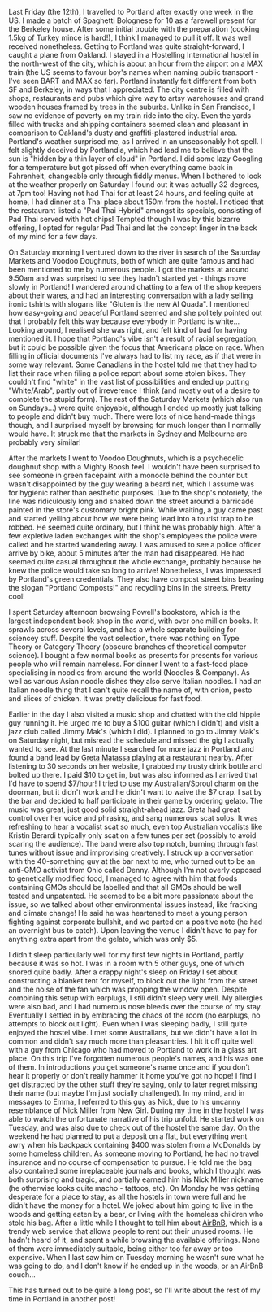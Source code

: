 Last Friday (the 12th), I travelled to Portland after exactly one week in the US. I made a batch of Spaghetti Bolognese for 10 as a farewell present for the Berkeley house. After some initial trouble with the preparation (cooking 1.5kg of Turkey mince is hard!), I think I managed to pull it off. It was well received nonetheless. Getting to Portland was quite straight-forward, I caught a plane from Oakland. I stayed in a Hostelling International hostel in the north-west of the city, which is about an hour from the airport on a MAX train (the US seems to favour boy's names when naming public transport - I've seen BART and MAX so far). Portland instantly felt different from both SF and Berkeley, in ways that I appreciated. The city centre is filled with shops, restaurants and pubs which give way to artsy warehouses and grand wooden houses framed by trees in the suburbs. Unlike in San Francisco, I saw no evidence of poverty on my train ride into the city. Even the yards filled with trucks and shipping containers seemed clean and pleasant in comparison to Oakland's dusty and graffiti-plastered industrial area. Portland's weather surprised me, as I arrived in an unseasonably hot spell. I felt slightly deceived by Portlandia, which had lead me to believe that the sun is "hidden by a thin layer of cloud" in Portland. I did some lazy Googling for a temperature but got pissed off when everything came back in Fahrenheit, changeable only through fiddly menus. When I bothered to look at the weather properly on Saturday I found out it was actually 32 degrees, at 7pm too! Having not had Thai for at least 24 hours, and feeling quite at home, I had dinner at a Thai place about 150m from the hostel. I noticed that the restaurant listed a "Pad Thai Hybrid" amongst its specials, consisting of Pad Thai served with hot chips! Tempted though I was by this bizarre offering, I opted for regular Pad Thai and let the concept linger in the back of my mind for a few days.

On Saturday morning I ventured down to the river in search of the Saturday Markets and Voodoo Doughnuts, both of which are quite famous and had been mentioned to me by numerous people. I got the markets at around 9:50am and was surprised to see they hadn't started yet - things move slowly in Portland! I wandered around chatting to a few of the shop keepers about their wares, and had an interesting conversation with a lady selling ironic tshirts with slogans like "Gluten is the new Al Quada". I mentioned how easy-going and peaceful Portland seemed and she politely pointed out that I probably felt this way because everybody in Portland is white... Looking around, I realised she was right, and felt kind of bad for having mentioned it. I hope that Portland's vibe isn't a result of racial segregation, but it could be possible given the focus that Americans place on race. When filling in official documents I've always had to list my race, as if that were in some way relevant. Some Canadians in the hostel told me that they had to list their race when filing a police report about some stolen bikes. They couldn't find "white" in the vast list of possibilities and ended up putting "White/Arab", partly out of irreverence I think (and mostly out of a desire to complete the stupid form). The rest of the Saturday Markets (which also run on Sundays...) were quite enjoyable, although I ended up mostly just talking to people and didn't buy much. There were lots of nice hand-made things though, and I surprised myself by browsing for much longer than I normally would have. It struck me that the markets in Sydney and Melbourne are probably very similar!

After the markets I went to Voodoo Doughnuts, which is a psychedelic doughnut shop with a Mighty Boosh feel. I wouldn't have been surprised to see someone in green facepaint with a monocle behind the counter but wasn't disappointed by the guy wearing a beard net, which I assume was for hygienic rather than aesthetic purposes. Due to the shop's notoriety, the line was ridiculously long and snaked down the street around a barricade painted in the store's customary bright pink. While waiting, a guy came past and started yelling about how we were being lead into a tourist trap to be robbed. He seemed quite ordinary, but I think he was probably high. After a few expletive laden exchanges with the shop's employees the police were called and he started wandering away. I was amused to see a police officer arrive by bike, about 5 minutes after the man had disappeared. He had seemed quite casual throughout the whole exchange, probably because he knew the police would take so long to arrive! Nonetheless, I was impressed by Portland's green credentials. They also have compost street bins bearing the slogan "Portland Composts!" and recycling bins in the streets. Pretty cool!

I spent Saturday afternoon browsing Powell's bookstore, which is the largest independent book shop in the world, with over one million books. It sprawls across several levels, and has a whole separate building for sciencey stuff. Despite the vast selection, there was nothing on Type Theory or Category Theory (obscure branches of theoretical computer science). I bought a few normal books as presents for presents for various people who will remain nameless. For dinner I went to a fast-food place specialising in noodles from around the world (Noodles & Company). As well as various Asian noodle dishes they also serve Italian noodles. I had an Italian noodle thing that I can't quite recall the name of, with onion, pesto and slices of chicken. It was pretty delicious for fast food.

Earlier in the day I also visited a music shop and chatted with the old hippie guy running it. He urged me to buy a $100 guitar (which I didn't) and visit a jazz club called Jimmy Mak's (which I did). I planned to go to Jimmy Mak's on Saturday night, but misread the schedule and missed the gig I actually wanted to see. At the last minute I searched for more jazz in Portland and found a band lead by [Greta Matassa][greta] playing at a restaurant nearby. After listening to 30 seconds on her website, I grabbed my trusty drink bottle and bolted up there. I paid $10 to get in, but was also informed as I arrived that I'd have to spend $7/hour! I tried to use my Australian/Sproul charm on the doorman, but it didn't work and he didn't want to waive the $7 crap. I sat by the bar and decided to half participate in their game by ordering gelato. The music was great, just good solid straight-ahead jazz. Greta had great control over her voice and phrasing, and sang numerous scat solos. It was refreshing to hear a vocalist scat so much, even top Australian vocalists like Kristin Berardi typically only scat on a few tunes per set (possibly to avoid scaring the audience). The band were also top notch, burning through fast tunes without issue and improvising creatively. I struck up a conversation with the 40-something guy at the bar next to me, who turned out to be an anti-GMO activist from Ohio called Denny. Although I'm not overly opposed to genetically modified food, I managed to agree with him that foods containing GMOs should be labelled and that all GMOs should be well tested and unpatented. He seemed to be a bit more passionate about the issue, so we talked about other environmental issues instead, like fracking and climate change! He said he was heartened to meet a young person fighting against corporate bullshit, and we parted on a positive note (he had an overnight bus to catch). Upon leaving the venue I didn't have to pay for anything extra apart from the gelato, which was only $5.

I didn't sleep particularly well for my first few nights in Portland, partly because it was so hot. I was in a room with 5 other guys, one of which snored quite badly. After a crappy night's sleep on Friday I set about constructing a blanket tent for myself, to block out the light from the street and the noise of the fan which was propping the window open. Despite combining this setup with earplugs, I *still* didn't sleep very well. My allergies were also bad, and I had numerous nose bleeds over the course of my stay. Eventually I settled in by embracing the chaos of the room (no earplugs, no attempts to block out light). Even when I was sleeping badly, I still quite enjoyed the hostel vibe. I met some Australians, but we didn't have a lot in common and didn't say much more than pleasantries. I hit it off quite well with a guy from Chicago who had moved to Portland to work in a glass art place. On this trip I've forgotten numerous people's names, and his was one of them. In introductions you get someone's name once and if you don't hear it properly or don't really hammer it home you've got no hope! I find I get distracted by the other stuff they're saying, only to later regret missing their name (but maybe I'm just socially challenged). In my mind, and in messages to Emma, I referred to this guy as Nick, due to his uncanny resemblance of Nick Miller from New Girl. During my time in the hostel I was able to watch the unfortunate narrative of his trip unfold. He started work on Tuesday, and was also due to check out of the hostel the same day. On the weekend he had planned to put a deposit on a flat, but everything went awry when his backpack containing $400 was stolen from a McDonalds by some homeless children. As someone moving to Portland, he had no travel insurance and no course of compensation to pursue. He told me the bag also contained some irreplaceable journals and books, which I thought was both surprising and tragic, and partially earned him his Nick Miller nickname (he otherwise looks quite macho - tattoos, etc). On Monday he was getting desperate for a place to stay, as all the hostels in town were full and he didn't have the money for a hotel. We joked about him going to live in the woods and getting eaten by a bear, or living with the homeless children who stole his bag. After a little while I thought to tell him about [AirBnB][air-bnb], which is a trendy web service that allows people to rent out their unused rooms. He hadn't heard of it, and spent a while browsing the available offerings. None of them were immediately suitable, being either too far away or too expensive. When I last saw him on Tuesday morning he wasn't sure what he was going to do, and I don't know if he ended up in the woods, or an AirBnB couch...

This has turned out to be quite a long post, so I'll write about the rest of my time in Portland in another post!

[greta]: http://www.gretamatassa.com/
[air-bnb]: http://www.airbnb.com/
